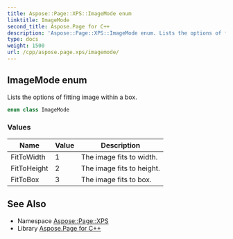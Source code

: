 ```yaml
---
title: Aspose::Page::XPS::ImageMode enum
linktitle: ImageMode
second_title: Aspose.Page for C++
description: 'Aspose::Page::XPS::ImageMode enum. Lists the options of fitting image within a box in C++.'
type: docs
weight: 1500
url: /cpp/aspose.page.xps/imagemode/
---
```

## ImageMode enum


Lists the options of fitting image within a box.

```cpp
enum class ImageMode
```

### Values

| Name | Value | Description |
| --- | --- | --- |
| FitToWidth | 1 | The image fits to width. |
| FitToHeight | 2 | The image fits to height. |
| FitToBox | 3 | The image fits to box. |

## See Also

* Namespace [Aspose::Page::XPS](../)
* Library [Aspose.Page for C++](../../)

